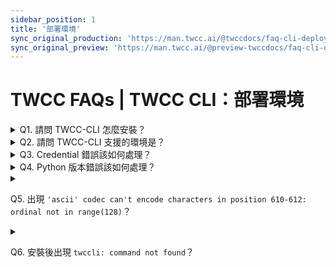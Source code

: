 ```yaml
---
sidebar_position: 1
title: '部署環境'
sync_original_production: 'https://man.twcc.ai/@twccdocs/faq-cli-deploy-zh' 
sync_original_preview: 'https://man.twcc.ai/@preview-twccdocs/faq-cli-deploy-zh'
---
```


# TWCC FAQs | TWCC CLI：部署環境

<details>

<summary> Q1. 請問 TWCC-CLI 怎麼安裝？</summary>

1. 請透過任何 Python 的套件管理程式進行安裝，指令為 `pip install -U TWCC-CLI`，或請參考 [TWCC-CLI v0.5](https://github.com/TW-NCHC/TWCC-CLI/tree/v0.5) 操作文件進行安裝及使用。
2. 如果是使用映像檔 Ubuntu 20.04 開啟的虛擬運算個體，已經預設將 TWCC-CLI 安裝完成，可以直接進行使用。

</details>


<details>

<summary> Q2. 請問 TWCC-CLI 支援的環境是？</summary>

[TWCC-CLI v0.5](https://github.com/TW-NCHC/TWCC-CLI/tree/v0.5) 是以 Python 語言為主的軟體工具，且經過 v2.7, v3.5, v3.6, v3.7 等環境測試。

</details>

<details>

<summary> Q3. Credential 錯誤該如何處理？</summary>

Credential 檔錯誤，請執行以下指令清除 Credential 檔，並再次「[進入 TWCC CLI 環境](https://man.twcc.ai/@twccdocs/doc-cli-main-zh/https%3A%2F%2Fman.twcc.ai%2F%40twccdocs%2Fguide-cli-signin-zh)」

```bash
rm -rf $HOME/.twcc_data
```

</details>

<details>

<summary> Q4. Python 版本錯誤該如何處理？</summary>

若出現 Python 版本錯誤：安裝 Python 3.6，但環境已經轉換到 Python 2.7。
 
請移除 TWCC-CLI，並重新安裝 TWCC-CLI：

```bash
pip uninstall TWCC-CLI
pip install TWCC-CLI
```

</details>


<details>

<summary>

 Q5. 出現 `'ascii' codec can't encode characters in position 610-612: ordinal not in range(128)`？

</summary>
此語言環境變數問題在更新 CLI 版本、或重新安裝 CLI 時容易出現，請輸入以下指令設定語言環境：

```bash
export LANG=C.UTF-8
```

</details>


<details>

<summary>

 Q6. 安裝後出現 `twccli: command not found`？

</summary>

- 若安裝成功後，出現此問題 (如下圖)：

![](https://cos.twcc.ai/SYS-MANUAL/uploads/upload_3bd9eb685a4f792a41dd61b5e067ae5f.png)

- 請確認 TWCC-CLI 安裝路徑，並設定 $PATH 路徑環境變數

```bash
sudo find / -name twccli
export PATH=路徑:$PATH
```
![](https://cos.twcc.ai/SYS-MANUAL/uploads/upload_55b9287571e87ba62614291ad432d93c.png)
![](https://cos.twcc.ai/SYS-MANUAL/uploads/upload_47e4050c06b225b87e77c370f89bc7f1.png)

</details>